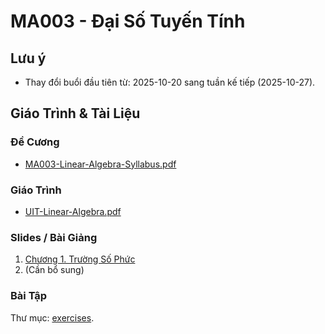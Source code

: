 # MA003 - Đại Số Tuyến Tính

## Lưu ý

- Thay đổi buổi đầu tiên từ: 2025-10-20 sang tuần kế tiếp (2025-10-27).

## Giáo Trình & Tài Liệu

### Đề Cương

- [MA003-Linear-Algebra-Syllabus.pdf](syllabus/MA003-Linear-Algebra-Syllabus.pdf)

### Giáo Trình

- [UIT-Linear-Algebra.pdf](textbook/UIT-Linear-Algebra.pdf)

### Slides / Bài Giảng

1. [Chương 1. Trường Số Phức](lectures/ch01.pdf)
2. (Cần bổ sung)

### Bài Tập

Thư mục: [exercises](./exercises/).
